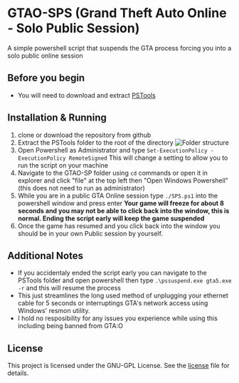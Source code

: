 # GTAO-SPS (Grand Theft Auto Online - Solo Public Session)
A simple powershell script that suspends the GTA process forcing you into a solo public online session

## Before you begin
- You will need to download and extract [PSTools](https://docs.microsoft.com/en-us/sysinternals/downloads/pstools)

## Installation & Running
1. clone or download the repository from github 
2. Extract the PSTools folder to the root of the directory
![Folder structure](https://i.imgur.com/yMTbg0n.png)
3. Open Powershell as Administrator and type `Set-ExecutionPolicy -ExecutionPolicy RemoteSigned` This will change a setting to allow you to run the script on your machine
4. Navigate to the GTAO-SP folder using `cd` commands or open it in explorer and click "file" at the top left then "Open Windows Powershell" (this does not need to run as administrator)
5. While you are in a public GTA Online session type `./SPS.ps1` into the powershell window and press enter **Your game will freeze for about 8 seconds and you may not be able to click back into the window, this is normal. Ending the script early will keep the game suspended**
9. Once the game has resumed and you click back into the window you should be in your own Public session by yourself. 

## Additional Notes
- If you accidentaly ended the script early you can navigate to the PSTools folder and open powershell then type `.\pssuspend.exe gta5.exe -r` and this will resume the process
- This just streamlines the long used method of unplugging your ethernet cable for 5 seconds or interruptings GTA's network access using Windows' resmon utility.
- I hold no resposibility for any issues you experience while using this including being banned from GTA:O

## License
This project is licensed under the GNU-GPL License. See the [license](https://github.com/Catbirby/GTAO-SPS/blob/master/LICENSE) file for details.

